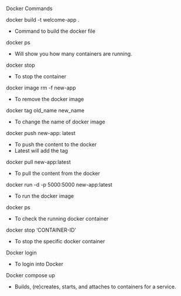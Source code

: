 Docker Commands 

docker build -t welcome-app . 
* Command to build the docker file 

docker ps
* Will show you how many containers are running.

docker stop
* To stop the container 

docker image rm -f new-app
* To remove the docker image

docker tag old_name new_name
* To change the name of docker image

docker push new-app: latest
* To push the content to the docker 
* Latest will add the tag 

docker pull new-app:latest    
* To pull the content from the docker 

docker run -d -p 5000:5000 new-app:latest 
* To run the docker image 

docker ps
* To check the running docker container

docker stop ‘CONTAINER-ID’
* To stop the specific docker container

Docker login
* To login into Docker
 
Docker compose up
* Builds, (re)creates, starts, and attaches to containers for a service.
